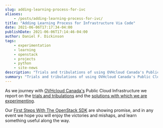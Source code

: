 ```yaml
---
slug: adding-learning-process-for-ivc
aliases:
    - /posts/adding-learning-process-for-ivc/
title: "Adding Learning Process for Infrastructure Via Code"
date: 2021-06-06T17:17:34-04:00
publishDate: 2021-06-06T17:14:46-04:00
author: Daniel F. Dickinson
tags:
    - experimentation
    - learning
    - openstack
    - projects
    - python
    - site-news
description: "Trials and tribulations of using OVHcloud Canada's Public Cloud Infrastructure and experiments to work around them."
summary: "Trials and tribulations of using OVHcloud Canada's Public Cloud Infrastructure and experiments to work around them."
---
```


As we journey with [OVHcloud Canada's](https://ca.ovh.com/manager/) Public Cloud Infrastructure we report on the [trials and tribulations](2021-06-05-terraforming-with-ovh-is-not-paradise/index.md) and the [solutions with which we are experimenting](../devel/infrastructure-via-code/_index.md).

Our [First Steps With The OpenStack SDK](../devel/infrastructure-via-code/2021-06-06-first-steps-with-openstacksdk.md) are showing promise, and in any event we hope you will enjoy the victories and mishaps, and learn something useful along the way.
